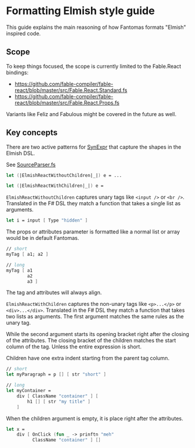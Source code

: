# Formatting Elmish style guide

This guide explains the main reasoning of how Fantomas formats "Elmish" inspired code.

## Scope

To keep things focused, the scope is currently limited to the Fable.React bindings:
- https://github.com/fable-compiler/fable-react/blob/master/src/Fable.React.Standard.fs
- https://github.com/fable-compiler/fable-react/blob/master/src/Fable.React.Props.fs

Variants like Feliz and Fabulous might be covered in the future as well.

## Key concepts

There are two active patterns for [SynExpr](https://fsharp.github.io/FSharp.Compiler.Service/reference/fsharp-compiler-syntaxtree-synexpr.html) that capture the shapes in the Elmish DSL.

See [SourceParser.fs](../src/Fantomas/SourceParser.fs)
 
```fsharp
let (|ElmishReactWithoutChildren|_|) e = ...

let (|ElmishReactWithChildren|_|) e =
````

`ElmishReactWithoutChildren` captures unary tags like `<input />` or `<br />`.
Translated in the F# DSL they match a function that takes a single list as arguments.

```fsharp
let i = input [ Type "hidden" ]
```

The props or attributes parameter is formatted like a normal list or array would be in default Fantomas.

```fsharp
// short
myTag [ a1; a2 ]

// long
myTag [ a1
        a2
        a3 ]
```

The tag and attributes will always align.

`ElmishReactWithChildren` captures the non-unary tags like `<p>...</p>` or `<div>...</div>`.
Translated in the F# DSL they match a function that takes two lists as arguments.
The first argument matches the same rules as the unary tag.

While the second argument starts its opening bracket right after the closing of the attributes.
The closing bracket of the children matches the start column of the tag.
Unless the entire expression is short.

Children have one extra indent starting from the parent tag column.


```fsharp
// short
let myParagraph = p [] [ str "short" ]

// long
let myContainer =
    div [ ClassName "container" ] [
        h1 [] [ str "my title" ]
    ]
```

When the children argument is empty, it is place right after the attributes.

```fsharp
let x =
    div [ OnClick (fun _ -> prinftn "meh"
          ClassName "container" ] []
```
